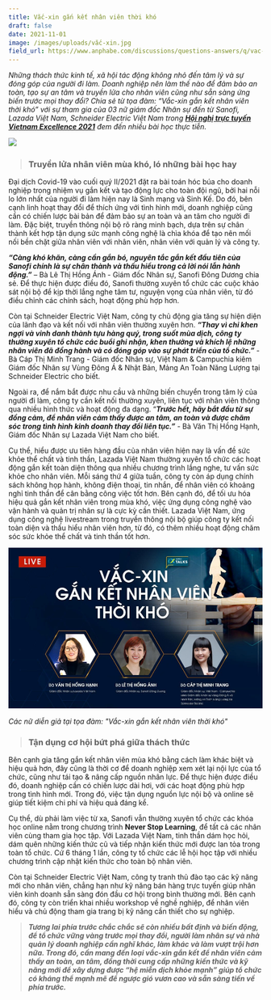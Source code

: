 ```yaml
---
title: Vắc-xin gắn kết nhân viên thời khó
draft: false
date: 2021-11-01
image: /images/uploads/vắc-xin.jpg
field_url: https://www.anphabe.com/discussions/questions-answers/q/vac-xin-gan-ket-nhan-vien-thoi-kho/40521/answer
---
```

*Những thách thức kinh tế, xã hội tác động không nhỏ đến tâm lý và sự đóng góp của người đi làm. Doanh nghiệp nên làm thế nào để đảm bảo an toàn, tạo sự an tâm và truyền lửa cho nhân viên cũng như sẵn sàng ứng biến trước mọi thay đổi? Chia sẻ từ tọa đàm: “Vắc-xin gắn kết nhân viên thời khó” với sự tham gia của 03 nữ giám đốc Nhân sự đến từ Sanofi, Lazada Việt Nam, Schneider Electric Việt Nam trong **[Hội nghị trực tuyến Vietnam Excellence 2021](https://www.youtube.com/watch?v=H2SL_92MGGw)** đem đến nhiều bài học thực tiễn.*  



![](/images/uploads/vắc-xin.jpg)

> ### **Truyền lửa nhân viên mùa khó, ló những bài học hay**

Đại dịch Covid-19 vào cuối quý II/2021 đặt ra bài toán hóc búa cho doanh nghiệp trong nhiệm vụ gắn kết và tạo động lực cho toàn đội ngũ, bởi hai nỗi lo lớn nhất của người đi làm hiện nay là Sinh mạng và Sinh Kế. Do đó, bên cạnh linh hoạt thay đổi để thích ứng với tình hình mới, doanh nghiệp cũng cần có chiến lược bài bản để đảm bảo sự an toàn và an tâm cho người đi làm. Đặc biệt, truyền thông nội bộ rõ ràng minh bạch, dựa trên sự chân thành kết hợp tận dụng sức mạnh công nghệ là chìa khóa để tạo nên mối nối bền chặt giữa nhân viên với nhân viên, nhân viên với quản lý và công ty.

***“Càng khó khăn, càng cần gắn bó, nguyên tắc gắn kết đầu tiên của Sanofi chính là sự chân thành và thấu hiểu trong cả lời nói lẫn hành động.”*** – Bà Lê Thị Hồng Ánh - Giám đốc Nhân sự, Sanofi Đông Dương chia sẻ. Để thực hiện được điều đó, Sanofi thường xuyên tổ chức các cuộc khảo sát nội bộ để kịp thời lắng nghe tâm tư, nguyện vọng của nhân viên, từ đó điều chỉnh các chính sách, hoạt động phù hợp hơn.

Còn tại Schneider Electric Việt Nam, công ty chủ động gia tăng sự hiện diện của lãnh đạo và kết nối với nhân viên thường xuyên hơn. ***“Thay vì chỉ khen ngợi và vinh danh thành tựu hàng quý, trong suốt mùa dịch, công ty thường xuyên tổ chức các buổi ghi nhận, khen thưởng và khích lệ những nhân viên đã đồng hành và có đóng góp vào sự phát triển của tổ chức.”*** - Bà Cáp Thị Minh Trang - Giám đốc Nhân sự, Việt Nam & Campuchia kiêm Giám đốc Nhân sự Vùng Đông Á & Nhật Bản, Mảng An Toàn Năng Lượng tại Schneider Electric cho biết.

Ngoài ra, để nắm bắt được nhu cầu và những biến chuyển trong tâm lý của người đi làm, công ty cần kết nối thường xuyên, liên tục với nhân viên thông qua nhiều hình thức và hoạt động đa dạng. “***Trước hết, hãy bắt đầu từ sự đồng cảm, để nhân viên cảm thấy được an tâm, an toàn và được chăm sóc trong tình hình kinh doanh thay đổi liên tục.”*** - Bà Văn Thị Hồng Hạnh, Giám đốc Nhân sự Lazada Việt Nam cho biết.

Cụ thể, hiểu được ưu tiên hàng đầu của nhân viên hiện nay là vấn đề sức khỏe thể chất và tinh thần, Lazada Việt Nam thường xuyên tổ chức các hoạt động gắn kết toàn diện thông qua nhiều chương trình lắng nghe, tư vấn sức khỏe cho nhân viên. Mỗi sáng thứ 4 giữa tuần, công ty còn áp dụng chính sách không họp hành, không điện thoại, tin nhắn, để nhân viên có khoảng nghỉ tinh thần để cân bằng công việc tốt hơn. Bên cạnh đó, để tối ưu hóa hiệu quả gắn kết nhân viên trong mùa khó, việc ứng dụng công nghệ vào vận hành và quản trị nhân sự là cực kỳ cần thiết. Lazada Việt Nam, ứng dụng công nghệ livestream trong truyền thông nội bộ giúp công ty kết nối toàn diện và thấu hiểu nhân viên hơn, từ đó, có thêm nhiều hoạt động chăm sóc sức khỏe thể chất và tinh thần tốt hơn.

![](/images/uploads/241383494_6593851540639881_4168808409447153237_n.jpg)

*Các nữ diễn giả tại tọa đàm: "Vắc-xin gắn kết nhân viên thời khó"*

> ### **Tận dụng cơ hội bứt phá giữa thách thức**

Bên cạnh gia tăng gắn kết nhân viên mùa khó bằng cách làm khác biệt và hiệu quả hơn, đây cũng là thời cơ để doanh nghiệp xem xét lại nội lực của tổ chức, cũng như tái tạo & nâng cấp nguồn nhân lực. Để thực hiện được điều đó, doanh nghiệp cần có chiến lược dài hơi, với các hoạt động phù hợp trong tình hình mới. Trong đó, việc tận dụng nguồn lực nội bộ và online sẽ giúp tiết kiệm chi phí và hiệu quả đáng kể.

Cụ thể, dù phải làm việc từ xa, Sanofi vẫn thường xuyên tổ chức các khóa học online nằm trong chương trình **Never Stop Learning**, để tất cả các nhân viên cùng tham gia học tập. Với Lazada Việt Nam, tinh thần dám học hỏi, dám quên những kiến thức cũ và tiếp nhận kiến thức mới được lan tỏa trong toàn tổ chức. Cứ 6 tháng 1 lần, công ty tổ chức các lễ hội học tập với nhiều chương trình cập nhật kiến thức cho toàn bộ nhân viên. 

Còn tại Schneider Electric Việt Nam, công ty tranh thủ đào tạo các kỹ năng mới cho nhân viên, chẳng hạn như kỹ năng bán hàng trực tuyến giúp nhân viên kinh doanh sẵn sàng đón đầu cơ hội trong bình thường mới. Bên cạnh đó, công ty còn triển khai nhiều workshop về nghề nghiệp, để nhân viên hiểu và chủ động tham gia trang bị kỹ năng cần thiết cho sự nghiệp.

> ***Tương lai phía trước chắc chắc sẽ còn nhiều bất định và biến động, để tổ chức vững vàng trước mọi thay đổi, người làm nhân sự và nhà quản lý doanh nghiệp cần nghĩ khác, làm khác và làm vượt trội hơn nữa. Trong đó, cần mang đến loại vắc-xin gắn kết để nhân viên cảm thấy an toàn, an tâm, đồng thời cung cấp những kiến thức và kỹ năng mới để xây dựng được “hệ miễn dịch khỏe mạnh” giúp tổ chức có kháng thể mạnh mẽ để ngược gió vươn cao và sẵn sàng tiến về phía trước.***